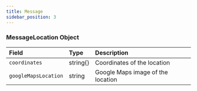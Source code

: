 ```yaml
---
title: Message
sidebar_position: 3
---
```


### MessageLocation Object

| Field       | Type   | Description                                          |
| :---------- | :----- | :--------------------------------------------------- |
| `coordinates` | string{} | Coordinates of the location   |
| `googleMapsLocation`      | string | Google Maps image of the location                     |
